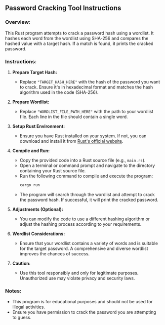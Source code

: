 ## Password Cracking Tool Instructions

### Overview:
This Rust program attempts to crack a password hash using a wordlist. It hashes each word from the wordlist using SHA-256 and compares the hashed value with a target hash. If a match is found, it prints the cracked password.

### Instructions:
1. **Prepare Target Hash:**
   - Replace `"TARGET_HASH_HERE"` with the hash of the password you want to crack. Ensure it's in hexadecimal format and matches the hash algorithm used in the code (SHA-256).

2. **Prepare Wordlist:**
   - Replace `"WORDLIST_FILE_PATH_HERE"` with the path to your wordlist file. Each line in the file should contain a single word.

3. **Setup Rust Environment:**
   - Ensure you have Rust installed on your system. If not, you can download and install it from [Rust's official website](https://www.rust-lang.org/tools/install).

4. **Compile and Run:**
   - Copy the provided code into a Rust source file (e.g., `main.rs`).
   - Open a terminal or command prompt and navigate to the directory containing your Rust source file.
   - Run the following command to compile and execute the program:
     ```bash
     cargo run
     ```
   - The program will search through the wordlist and attempt to crack the password hash. If successful, it will print the cracked password.

5. **Adjustments (Optional):**
   - You can modify the code to use a different hashing algorithm or adjust the hashing process according to your requirements.

6. **Wordlist Considerations:**
   - Ensure that your wordlist contains a variety of words and is suitable for the target password. A comprehensive and diverse wordlist improves the chances of success.

7. **Caution:**
   - Use this tool responsibly and only for legitimate purposes. Unauthorized use may violate privacy and security laws.

### Notes:
- This program is for educational purposes and should not be used for illegal activities.
- Ensure you have permission to crack the password you are attempting to guess.
